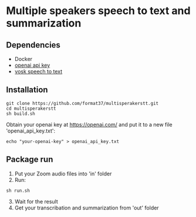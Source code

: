 # Multiple speakers speech to text and summarization

## Dependencies

- Docker
- [openai api key](https://openai.com/)
- [vosk speech to text](https://github.com/format37/stt/tree/main/vosk_cpu)

## Installation
```
git clone https://github.com/format37/multisperakerstt.git
cd multisperakerstt
sh build.sh
```
Obtain your openai key at https://openai.com/
and put it to a new file 'openai_api_key.txt':
```
echo "your-openai-key" > openai_api_key.txt
```

## Package run
1. Put your Zoom audio files into 'in' folder  
2. Run:
```
sh run.sh
```
3. Wait for the result
4. Get your transcribation and summarization from 'out' folder
